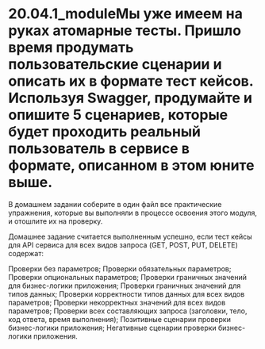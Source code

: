 # 20.04.1_moduleМы уже имеем на руках атомарные тесты. Пришло время продумать пользовательские сценарии и описать их в формате тест кейсов. Используя Swagger, продумайте и опишите 5 сценариев, которые будет проходить реальный пользователь в сервисе в формате, описанном в этом юните выше.

В домашнем задании соберите в один файл все практические упражнения, которые вы выполняли в процессе освоения этого модуля, и отошлите их на проверку.

Домашнее задание считается выполненным успешно, если тест кейсы для API сервиса для всех видов запроса (GET, POST, PUT, DELETE) содержат:

Проверки без параметров;
Проверки обязательных параметров;
Проверки опциональных параметров;
Проверки граничных значений для бизнес-логики приложения;
Проверки граничных значений для типов данных;
Проверки корректности типов данных для всех видов параметров;
Проверки некорректных значений для всех видов параметров;
Проверки всех составляющих запроса (заголовки, тело, код ответа, время выполнения);
Позитивные сценарии проверки бизнес-логики приложения;
Негативные сценарии проверки бизнес-логики приложения.
